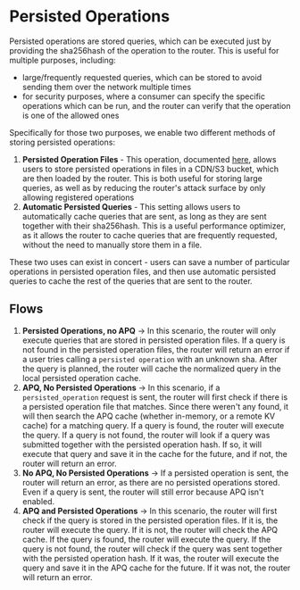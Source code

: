 # Persisted Operations

Persisted operations are stored queries, which can be executed just by providing the sha256hash of the operation to the router. This is useful for multiple purposes, including: 
* large/frequently requested queries, which can be stored to avoid sending them over the network multiple times
* for security purposes, where a consumer can specify the specific operations which can be run, and the router can verify that the operation is one of the allowed ones

Specifically for those two purposes, we enable two different methods of storing persisted operations:
1. **Persisted Operation Files** - This operation, documented [here](https://cosmo-docs.wundergraph.com/router/persisted-operations), allows users to store persisted operations in files in a CDN/S3 bucket, which are then loaded by the router. This is both useful for storing large queries, as well as by reducing the router's attack surface by only allowing registered operations
2. **Automatic Persisted Queries** - This setting allows users to automatically cache queries that are sent, as long as they are sent together with their sha256hash. This is a useful performance optimizer, as it allows the router to cache queries that are frequently requested, without the need to manually store them in a file.

These two uses can exist in concert - users can save a number of particular operations in persisted operation files, and then use automatic persisted queries to cache the rest of the queries that are sent to the router.

## Flows
1. **Persisted Operations, no APQ** &rarr; In this scenario, the router will only execute queries that are stored in persisted operation files. If a query is not found in the persisted operation files, the router will return an error if a user tries calling a `persisted operation` with an unknown sha. After the query is planned, the router will cache the normalized query in the local persisted operation cache.
1. **APQ, No Persisted Operations** &rarr; In this scenario, if a `persisted_operation` request is sent, the router will first check if there is a persisted operation file that matches. Since there weren't any found, it will then search the APQ cache (whether in-memory, or a remote KV cache) for a matching query. If a query is found, the router will execute the query. If a query is not found, the router will look if a query was submitted together with the persisted operation hash. If so, it will execute that query and save it in the cache for the future, and if not, the router will return an error.
1. **No APQ, No Persisted Operations** &rarr; If a persisted operation is sent, the router will return an error, as there are no persisted operations stored. Even if a query is sent, the router will still error because APQ isn't enabled.
1. **APQ and Persisted Operations** &rarr; In this scenario, the router will first check if the query is stored in the persisted operation files. If it is, the router will execute the query. If it is not, the router will check the APQ cache. If the query is found, the router will execute the query. If the query is not found, the router will check if the query was sent together with the persisted operation hash. If it was, the router will execute the query and save it in the APQ cache for the future. If it was not, the router will return an error.
